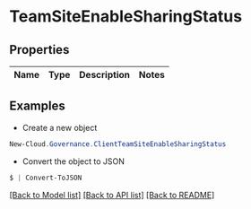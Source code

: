 # TeamSiteEnableSharingStatus
## Properties

Name | Type | Description | Notes
------------ | ------------- | ------------- | -------------

## Examples

- Create a new object
```powershell
New-Cloud.Governance.ClientTeamSiteEnableSharingStatus 
```

- Convert the object to JSON
```powershell
$ | Convert-ToJSON
```


[[Back to Model list]](../README.md#documentation-for-models) [[Back to API list]](../README.md#documentation-for-api-endpoints) [[Back to README]](../README.md)

